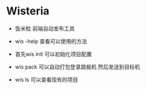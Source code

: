 # Wisteria

 * 饭米粒 前端自动发布工具

 * wis -help 查看可以使用的方法

 * 首先wis init 可以初始化项目配置

 * wis pack <name> <password>  可以自动打包登录跳板机 然后发送到目标机

 * wis ls 可以查看现有的项目


